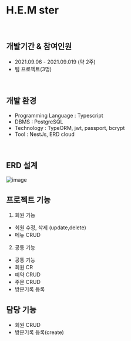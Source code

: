 # H.E.M ster
<br>

## 개발기간 & 참여인원
- 2021.09.06 - 2021.09.019 (약 2주)
- 팀 프로젝트(3명)

<br>

## 개발 환경
- Programming Language : Typescript
- DBMS : PostgreSQL
- Technology : TypeORM, jwt, passport, bcrypt
- Tool : NestJs, ERD cloud

<br>

## ERD 설계
![image](https://user-images.githubusercontent.com/80090062/135396703-703f3476-8d71-455d-85f2-c52acae35fd7.png)



## 프로젝트 기능
1. 회원 기능
  + 회원 수정, 삭제 (update,delete)
  + 메뉴 CRUD

2. 공통 기능
  + 공통 기능
  + 회원 CR
  + 예약 CRUD
  + 주문 CRUD
  + 방문기록 등록

## 담당 기능 
  + 회원 CRUD
  + 방문기록 등록(create)

